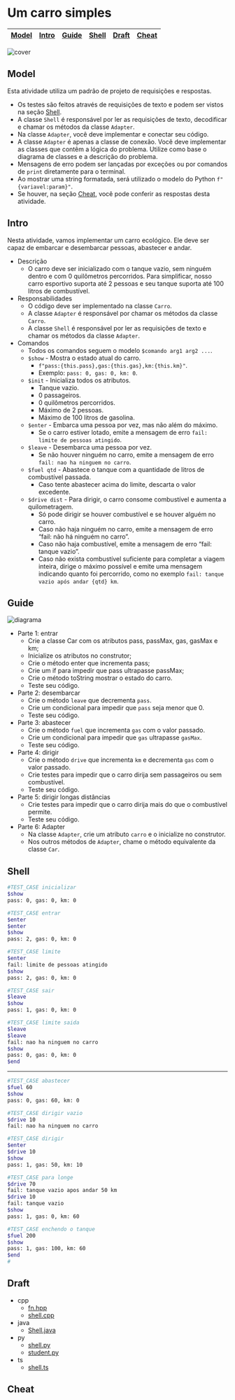 # Um carro simples

<!-- toch -->
[Model](#model) | [Intro](#intro) | [Guide](#guide) | [Shell](#shell) | [Draft](#draft) | [Cheat](#cheat)
-- | -- | -- | -- | -- | --
<!-- toch -->

![cover](cover.jpg)

## Model

Esta atividade utiliza um padrão de projeto de requisições e respostas.

- Os testes são feitos através de requisições de texto e podem ser vistos na seção [Shell](#shell).
- A classe `Shell` é responsável por ler as requisições de texto, decodificar e chamar os métodos da classe `Adapter`.
- Na classe `Adapter`, você deve implementar e conectar seu código.
- A classe `Adapter` é apenas a classe de conexão. Você deve implementar as classes que contêm a lógica do problema. Utilize como base o diagrama de classes e a descrição do problema.
- Mensagens de erro podem ser lançadas por exceções ou por comandos de `print` diretamente para o terminal.
- Ao mostrar uma string formatada, será utilizado o modelo do Python `f"{variavel:param}"`.
- Se houver, na seção [Cheat](#cheat), você pode conferir as respostas desta atividade.

## Intro

Nesta atividade, vamos implementar um carro ecológico. Ele deve ser capaz de embarcar e desembarcar pessoas, abastecer e andar.

- Descrição
  - O carro deve ser inicializado com o tanque vazio, sem ninguém dentro e com 0 quilômetros percorridos. Para simplificar, nosso carro esportivo suporta até 2 pessoas e seu tanque suporta até 100 litros de combustível.
- Responsabilidades
  - O código deve ser implementado na classe `Carro`.
  - A classe `Adapter` é responsável por chamar os métodos da classe `Carro`.
  - A classe `Shell` é responsável por ler as requisições de texto e chamar os métodos da classe `Adapter`.
- Comandos
  - Todos os comandos seguem o modelo `$comando arg1 arg2 ...`.
  - `$show` - Mostra o estado atual do carro.
    - `f"pass:{this.pass},gas:{this.gas},km:{this.km}"`.
    - Exemplo: `pass: 0, gas: 0, km: 0`.
  - `$init` - Inicializa todos os atributos.
    - Tanque vazio.
    - 0 passageiros.
    - 0 quilômetros percorridos.
    - Máximo de 2 pessoas.
    - Máximo de 100 litros de gasolina.
  - `$enter` - Embarca uma pessoa por vez, mas não além do máximo.
    - Se o carro estiver lotado, emite a mensagem de erro `fail: limite de pessoas atingido`.
  - `$leave` - Desembarca uma pessoa por vez.
    - Se não houver ninguém no carro, emite a mensagem de erro `fail: nao ha ninguem no carro`.
  - `$fuel qtd` - Abastece o tanque com a quantidade de litros de combustível passada.
    - Caso tente abastecer acima do limite, descarta o valor excedente.
  - `$drive dist` - Para dirigir, o carro consome combustível e aumenta a quilometragem.
    - Só pode dirigir se houver combustível e se houver alguém no carro.
    - Caso não haja ninguém no carro, emite a mensagem de erro “fail: não há ninguém no carro”.
    - Caso não haja combustível, emite a mensagem de erro “fail: tanque vazio”.
    - Caso não exista combustível suficiente para completar a viagem inteira, dirige o máximo possível e emite uma mensagem indicando quanto foi percorrido, como no exemplo `fail: tanque vazio após andar {qtd} km`.

## Guide

![diagrama](diagrama.png)

- Parte 1: entrar
  - Crie a classe Car com os atributos pass, passMax, gas, gasMax e km;
  - Inicialize os atributos no construtor;
  - Crie o método enter que incrementa pass;
  - Crie um if para impedir que pass ultrapasse passMax;
  - Crie o método toString mostrar o estado do carro.
  - Teste seu código.
- Parte 2: desembarcar
  - Crie o método `leave` que decrementa `pass`.
  - Crie um condicional para impedir que `pass` seja menor que 0.
  - Teste seu código.
- Parte 3: abastecer
  - Crie o método `fuel` que incrementa `gas` com o valor passado.
  - Crie um condicional para impedir que `gas` ultrapasse `gasMax`.
  - Teste seu código.
- Parte 4: dirigir
  - Crie o método `drive` que incrementa `km` e decrementa `gas` com o valor passado.
  - Crie testes para impedir que o carro dirija sem passageiros ou sem combustível.
  - Teste seu código.
- Parte 5: dirigir longas distâncias
  - Crie testes para impedir que o carro dirija mais do que o combustível permite.
  - Teste seu código.
- Parte 6: Adapter
  - Na classe `Adapter`, crie um atributo `carro` e o inicialize no construtor.
  - Nos outros métodos de `Adapter`, chame o método equivalente da classe `Car`.

## Shell

```bash
#TEST_CASE inicializar
$show
pass: 0, gas: 0, km: 0

#TEST_CASE entrar
$enter
$enter
$show
pass: 2, gas: 0, km: 0

#TEST_CASE limite
$enter
fail: limite de pessoas atingido
$show
pass: 2, gas: 0, km: 0

#TEST_CASE sair
$leave
$show
pass: 1, gas: 0, km: 0

#TEST_CASE limite saida
$leave
$leave
fail: nao ha ninguem no carro
$show
pass: 0, gas: 0, km: 0
$end
```

***

```bash
#TEST_CASE abastecer
$fuel 60
$show
pass: 0, gas: 60, km: 0

#TEST_CASE dirigir vazio
$drive 10
fail: nao ha ninguem no carro

#TEST_CASE dirigir
$enter
$drive 10
$show
pass: 1, gas: 50, km: 10

#TEST_CASE para longe
$drive 70
fail: tanque vazio apos andar 50 km
$drive 10
fail: tanque vazio
$show
pass: 1, gas: 0, km: 60

#TEST_CASE enchendo o tanque
$fuel 200
$show
pass: 1, gas: 100, km: 60
$end
#
```

## Draft

<!-- links .cache/draft -->
- cpp
  - [fn.hpp](.cache/draft/cpp/fn.hpp)
  - [shell.cpp](.cache/draft/cpp/shell.cpp)
- java
  - [Shell.java](.cache/draft/java/Shell.java)
- py
  - [shell.py](.cache/draft/py/shell.py)
  - [student.py](.cache/draft/py/student.py)
- ts
  - [shell.ts](.cache/draft/ts/shell.ts)
<!-- links -->

## Cheat

<!-- links .cache/cheat -->
<!-- links -->